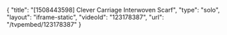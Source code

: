 {
    "title": "[1508443598] Clever Carriage Interwoven Scarf",
    "type": "solo",
    "layout": "iframe-static",
    "videoId": "123178387",
    "url": "\/tvpembed\/123178387"
}